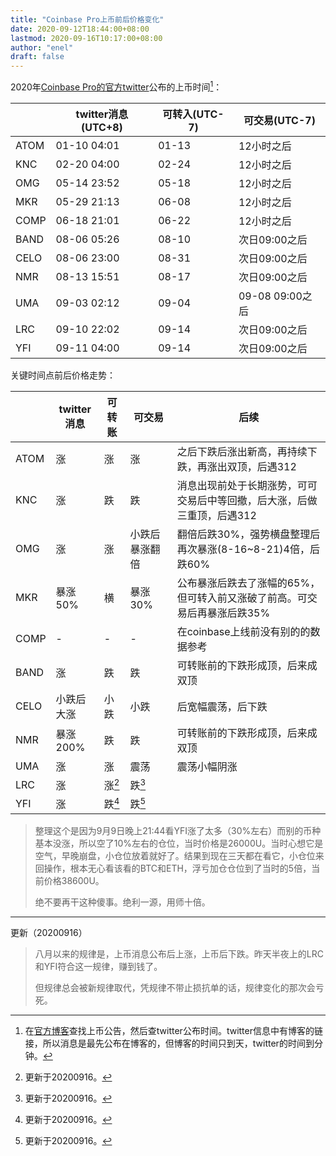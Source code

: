 ```yaml
---
title: "Coinbase Pro上币前后价格变化"
date: 2020-09-12T18:44:00+08:00
lastmod: 2020-09-16T10:17:00+08:00
author: "enel"
draft: false
---
```

2020年[Coinbase Pro的官方twitter](https://twitter.com/CoinbasePro)公布的上币时间[^1]：

|      | twitter消息(UTC+8) | 可转入(UTC-7) | 可交易(UTC-7)   |
|------|--------------------|---------------|---------------|
| ATOM | 01-10 04:01        | 01-13         | 12小时之后      |
| KNC  | 02-20 04:00        | 02-24         | 12小时之后      |
| OMG  | 05-14 23:52        | 05-18         | 12小时之后      |
| MKR  | 05-29 21:13        | 06-08         | 12小时之后      |
| COMP | 06-18 21:01        | 06-22         | 12小时之后      |
| BAND | 08-06 05:26        | 08-10         | 次日09:00之后   |
| CELO | 08-06 23:00        | 08-31         | 次日09:00之后   |
| NMR  | 08-13 15:51        | 08-17         | 次日09:00之后   |
| UMA  | 09-03 02:12        | 09-04         | 09-08 09:00之后 |
| LRC  | 09-10 22:02        | 09-14         | 次日09:00之后   |
| YFI  | 09-11 04:00        | 09-14         | 次日09:00之后   |

关键时间点前后价格走势：

|      | twitter消息 | 可转账 | 可交易         | 后续                                                                   |
|------|-------------|--------|----------------|------------------------------------------------------------------------|
| ATOM | 涨          | 涨     | 涨             | 之后下跌后涨出新高，再持续下跌，再涨出双顶，后遇312                       |
| KNC  | 涨          | 跌     | 跌             | 消息出现前处于长期涨势，可可交易后中等回撤，后大涨，后做三重顶，后遇312    |
| OMG  | 涨          | 涨     | 小跌后暴涨翻倍 | 翻倍后跌30%，强势横盘整理后再次暴涨(8-16~8-21)4倍，后跌60%               |
| MKR  | 暴涨50%     | 横     | 暴涨30%        | 公布暴涨后跌去了涨幅的65%，但可转入前又涨破了前高。可交易后再暴涨后跌35% |
| COMP | -           | -      | -              | 在coinbase上线前没有别的的数据参考                                     |
| BAND | 涨          | 跌     | 跌             | 可转账前的下跌形成顶，后来成双顶                                        |
| CELO | 小跌后大涨  | 小跌   | 小跌           | 后宽幅震荡，后下跌                                                      |
| NMR  | 暴涨200%    | 跌     | 跌             | 可转账前的下跌形成顶，后来成双顶                                        |
| UMA  | 涨          | 涨     | 震荡           | 震荡小幅阴涨                                                           |
| LRC  | 涨          | 涨[^2] | 跌[^2]         |                                                                        |
| YFI  | 涨          | 跌[^2] | 跌[^2]         |                                                                        |

> 整理这个是因为9月9日晚上21:44看YFI涨了太多（30%左右）而别的币种基本没涨，所以空了10%左右的仓位，当时价格是26000U。当时心想它是空气，早晚崩盘，小仓位放着就好了。结果到现在三天都在看它，小仓位来回操作，根本无心看该看的BTC和ETH，浮亏加仓仓位到了当时的5倍，当前价格38600U。
>
> 绝不要再干这种傻事。绝利一源，用师十倍。

---

更新（20200916）

> 八月以来的规律是，上币消息公布后上涨，上币后下跌。昨天半夜上的LRC和YFI符合这一规律，赚到钱了。
>
> 但规律总会被新规律取代，凭规律不带止损抗单的话，规律变化的那次会亏死。

[^1]:在[官方博客](https://blog.coinbase.com/search?q=launching)查找上币公告，然后查twitter公布时间。twitter信息中有博客的链接，所以消息是最先公布在博客的，但博客的时间只到天，twitter的时间到分钟。
[^2]: 更新于20200916。
